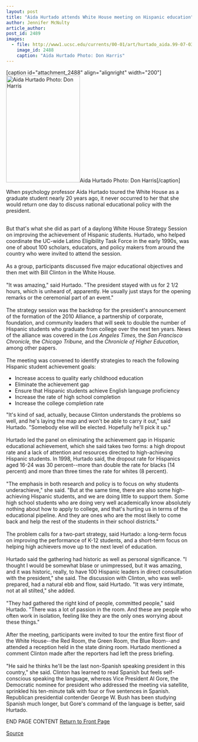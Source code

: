 ```yaml
---
layout: post
title: "Aida Hurtado attends White House meeting on Hispanic education"
author: Jennifer McNulty
article_author: 
post_id: 2489
images:
  - file: http://www1.ucsc.edu/currents/00-01/art/hurtado_aida.99-07-03.jpg
    image_id: 2488
    caption: "Aida Hurtado Photo: Don Harris"
---
```


[caption id="attachment_2488" align="alignright" width="200"]<a href="http://dev-ucsc-news.pantheonsite.io/wp-content/uploads/2000/07/hurtado_aida.99-07-03.jpg"><img class="size-full wp-image-2488" src="http://dev-ucsc-news.pantheonsite.io/wp-content/uploads/2000/07/hurtado_aida.99-07-03.jpg" alt="Aida Hurtado Photo: Don Harris" width="200" height="289" /></a>Aida Hurtado Photo: Don Harris[/caption]
<p>
  When psychology professor Aida Hurtado toured the White House as a graduate student nearly 20 years ago, it never occurred to her that she would return one day to discuss national educational policy with the president.
</p><br>
But that's what she did as part of a daylong White House Strategy Session on improving the achievement of Hispanic students. Hurtado, who helped coordinate the UC-wide Latino Eligibility Task Force in the early 1990s, was one of about 100 scholars, educators, and policy makers from around the country who were invited to attend the session.<br>
<br>
As a group, participants discussed five major educational objectives and then met with Bill Clinton in the White House.<br>
<br>
"It was amazing," said Hurtado. "The president stayed with us for 2 1/2 hours, which is unheard of, apparently. He usually just stays for the opening remarks or the ceremonial part of an event."<br>
<br>
The strategy session was the backdrop for the president's announcement of the formation of the 2010 Alliance, a partnership of corporate, foundation, and community leaders that will seek to double the number of Hispanic students who graduate from college over the next ten years. News of the alliance was covered in the <i>Los Angeles Times,</i> the <i>San Francisco Chronicle,</i> the <i>Chicago Tribune,</i> and the <i>Chronicle of Higher Education,</i> among other papers.<br>
<br>
The meeting was convened to identify strategies to reach the following Hispanic student achievement goals:
<ul>
  <li>Increase access to quality early childhood education
  </li>
  <li>Eliminate the achievement gap
  </li>
  <li>Ensure that Hispanic students achieve English language proficiency
  </li>
  <li>Increase the rate of high school completion
  </li>
  <li>Increase the college completion rate
  </li>
</ul>
<p>
  "It's kind of sad, actually, because Clinton understands the problems so well, and he's laying the map and won't be able to carry it out," said Hurtado. "Somebody else will be elected. Hopefully he'll pick it up."<br>
  <br>
  Hurtado led the panel on eliminating the achievement gap in Hispanic educational achievement, which she said takes two forms: a high dropout rate and a lack of attention and resources directed to high-achieving Hispanic students. In 1998, Hurtado said, the dropout rate for Hispanics aged 16-24 was 30 percent--more than double the rate for blacks (14 percent) and more than three times the rate for whites (8 percent).<br>
  <br>
  "The emphasis in both research and policy is to focus on why students underachieve," she said. "But at the same time, there are also some high-achieving Hispanic students, and we are doing little to support them. Some high school students who are doing very well academically know absolutely nothing about how to apply to college, and that's hurting us in terms of the educational pipeline. And they are ones who are the most likely to come back and help the rest of the students in their school districts."<br>
  <br>
  The problem calls for a two-part strategy, said Hurtado: a long-term focus on improving the performance of K-12 students, and a short-term focus on helping high achievers move up to the next level of education.<br>
  <br>
  Hurtado said the gathering had historic as well as personal significance. "I thought I would be somewhat blase or unimpressed, but it was amazing, and it was historic, really, to have 100 Hispanic leaders in direct consultation with the president," she said. The discussion with Clinton, who was well-prepared, had a natural ebb and flow, said Hurtado. "It was very intimate, not at all stilted," she added.<br>
  <br>
  "They had gathered the right kind of people, committed people," said Hurtado. "There was a lot of passion in the room. And these are people who often work in isolation, feeling like they are the only ones worrying about these things."<br>
  <br>
  After the meeting, participants were invited to tour the entire first floor of the White House--the Red Room, the Green Room, the Blue Room--and attended a reception held in the state dining room. Hurtado mentioned a comment Clinton made after the reporters had left the press briefing.<br>
  <br>
  "He said he thinks he'll be the last non-Spanish speaking president in this country," she said. Clinton has learned to read Spanish but feels self-conscious speaking the language, whereas Vice President Al Gore, the Democratic nominee for president who addressed the meeting via satellite, sprinkled his ten-minute talk with four or five sentences in Spanish. Republican presidential contender George W. Bush has been studying Spanish much longer, but Gore's command of the language is better, said Hurtado.
</p>
<p>
  END PAGE CONTENT <a href="../../index.html">Return to Front Page</a> <img align="bottom" alt=" " border="0" height="1" src="../../images/trans.gif" width="385">
</p>
<p><a href="http://www1.ucsc.edu/currents/00-01/07-03/hurtado.html" title="Permalink to hurtado">Source</a></p>
